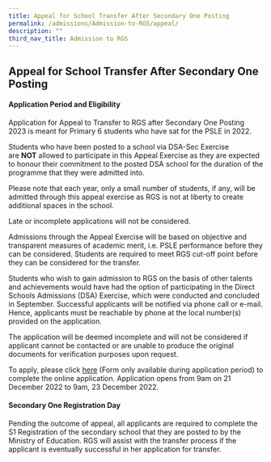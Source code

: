 ```yaml
---
title: Appeal for School Transfer After Secondary One Posting
permalink: /admissions/Admission-to-RGS/appeal/
description: ""
third_nav_title: Admission to RGS
---
```

## Appeal for School Transfer After Secondary One Posting

#### Application Period and Eligibility

Application for Appeal to Transfer to RGS after Secondary One Posting 2023 is meant for Primary 6 students who have sat for the PSLE in 2022.

Students who have been posted to a school via DSA-Sec Exercise are **NOT** allowed to participate in this Appeal Exercise as they are expected to honour their commitment to the posted DSA school for the duration of the programme that they were admitted into.

Please note that each year, only a small number of students, if any, will be admitted through this appeal exercise as RGS is not at liberty to create additional spaces in the school.

Late or incomplete applications will not be considered.  
  
Admissions through the Appeal Exercise will be based on objective and transparent measures of academic merit, i.e. PSLE performance before they can be considered. Students are required to meet RGS cut-off point before they can be considered for the transfer.  

Students who wish to gain admission to RGS on the basis of other talents and achievements would have had the option of participating in the Direct Schools Admissions (DSA) Exercise, which were conducted and concluded in September. 
Successful applicants will be notified via phone call or e-mail. Hence, applicants must be reachable by phone at the local number(s) provided on the application.

The application will be deemed incomplete and will not be considered if applicant cannot be contacted or are unable to produce the original documents for verification purposes upon request.  

To apply, please click [here](https://go.gov.sg/rgs-2023y1-appeal) (Form only available during application period) to complete the online application. Application opens from 9am on 21 December 2022 to 9am, 23 December 2022.

#### Secondary One Registration Day

Pending the outcome of appeal, all applicants are required to complete the S1 Registration of the secondary school that they are posted to by the Ministry of Education. RGS will assist with the transfer process if the applicant is eventually successful in her application for transfer.